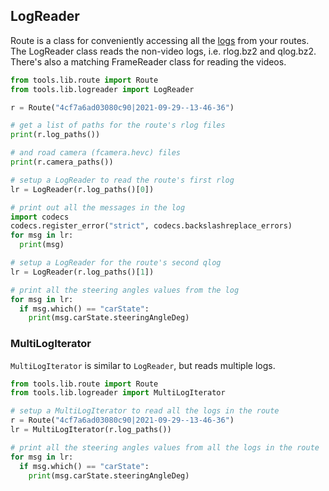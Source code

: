 ## LogReader

Route is a class for conveniently accessing all the [logs](/selfdrive/loggerd/) from your routes. The LogReader class reads the non-video logs, i.e. rlog.bz2 and qlog.bz2. There's also a matching FrameReader class for reading the videos.

```python
from tools.lib.route import Route
from tools.lib.logreader import LogReader

r = Route("4cf7a6ad03080c90|2021-09-29--13-46-36")

# get a list of paths for the route's rlog files
print(r.log_paths())

# and road camera (fcamera.hevc) files
print(r.camera_paths())

# setup a LogReader to read the route's first rlog
lr = LogReader(r.log_paths()[0])

# print out all the messages in the log
import codecs
codecs.register_error("strict", codecs.backslashreplace_errors)
for msg in lr:
  print(msg)

# setup a LogReader for the route's second qlog
lr = LogReader(r.log_paths()[1])

# print all the steering angles values from the log
for msg in lr:
  if msg.which() == "carState":
    print(msg.carState.steeringAngleDeg)
```

### MultiLogIterator

`MultiLogIterator` is similar to `LogReader`, but reads multiple logs. 

```python
from tools.lib.route import Route
from tools.lib.logreader import MultiLogIterator

# setup a MultiLogIterator to read all the logs in the route
r = Route("4cf7a6ad03080c90|2021-09-29--13-46-36")
lr = MultiLogIterator(r.log_paths())

# print all the steering angles values from all the logs in the route
for msg in lr:
  if msg.which() == "carState":
    print(msg.carState.steeringAngleDeg)
```
